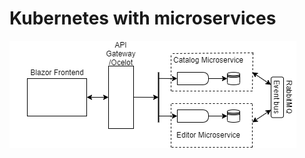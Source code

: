 # Kubernetes with microservices
![Diagram](https://github.com/MiCh4n/KubeDemo/blob/master/diagram.png)
